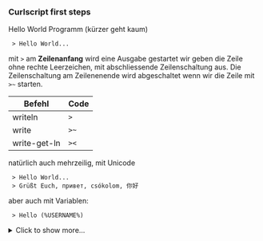 ### Curlscript first steps

Hello World Programm (kürzer geht kaum)

     > Hello World...
    
 
mit `>` am **Zeilenanfang** wird eine Ausgabe gestartet
wir geben die Zeile ohne rechte Leerzeichen, mit abschliessende Zeilenschaltung aus.
Die Zeilenschaltung am Zeilenenende wird abgeschaltet wenn wir die Zeile mit `>~` starten.

| Befehl        | Code    |    
| ------------- |---------| 
| writeln       | `>`     | 
| write         | `>~`    | 
| write-get-ln  | `><`    | mit Bestätitung 


natürlich auch mehrzeilig, mit Unicode

     > Hello World...
     > Grüßt Euch, привет, csókolom, 你好

aber auch mit Variablen:

     > Hello (%USERNAME%)
     
<details>
  <summary>Click to show more...</summary>
  <markdown>
| Befehl        | Code    |    
| ------------- |---------| 
| writeln       | `>`     | 
| write         | `>~`    | 
| appendln      | `>>`    | 
| append        | `>>~`   | 
  </markdown>
</details>

